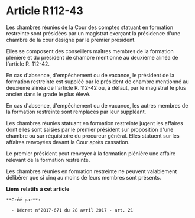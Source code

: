 # Article R112-43

Les chambres réunies de la Cour des comptes statuant en formation restreinte sont présidées par un magistrat exerçant la
présidence d'une chambre de la cour désigné par le premier président.

Elles se composent des conseillers maîtres membres de la formation plénière et du président de chambre mentionné au deuxième
alinéa de l'article R. 112-42.

En cas d'absence, d'empêchement ou de vacance, le président de la formation restreinte est suppléé par le président de
chambre mentionné au deuxième alinéa de l'article R. 112-42 ou, à défaut, par le magistrat le plus ancien dans le grade le
plus élevé.

En cas d'absence, d'empêchement ou de vacance, les autres membres de la formation restreinte sont remplacés par leur
suppléant.

Les chambres réunies statuant en formation restreinte jugent les affaires dont elles sont saisies par le premier président
sur proposition d'une chambre ou sur réquisitoire du procureur général. Elles statuent sur les affaires renvoyées devant la
Cour après cassation.

Le premier président peut renvoyer à la formation plénière une affaire relevant de la formation restreinte.

Les chambres réunies en formation restreinte ne peuvent valablement délibérer que si cinq au moins de leurs membres sont
présents.

**Liens relatifs à cet article**

	**Créé par**:

	  - Décret n°2017-671 du 28 avril 2017 - art. 21
